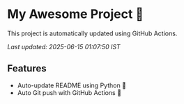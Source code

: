# My Awesome Project 🚀

This project is automatically updated using GitHub Actions.

_Last updated: 2025-06-15 01:07:50 IST_

## Features
- Auto-update README using Python 🐍
- Auto Git push with GitHub Actions 🤖
